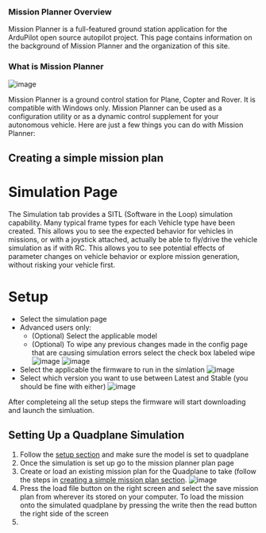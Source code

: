 ### Mission Planner Overview

Mission Planner is a full-featured ground station application for the ArduPilot open source autopilot project. This page contains information on the background of Mission Planner and the organization of this site.
### What is Mission Planner

![image](https://github.com/user-attachments/assets/67765632-ea07-439c-9b1b-18b7c784d212)

Mission Planner is a ground control station for Plane, Copter and Rover. It is compatible with Windows only. Mission Planner can be used as a configuration utility or as a dynamic control supplement for your autonomous vehicle. Here are just a few things you can do with Mission Planner:

## Creating a simple mission plan

###
# Simulation Page

The Simulation tab provides a SITL (Software in the Loop) simulation capability. Many typical frame types for each Vehicle type have been created. This allows you to see the expected behavior for vehicles in missions, or with a joystick attached, actually be able to fly/drive the vehicle simulation as if with RC. This allows you to see potential effects of parameter changes on vehicle behavior or explore mission generation, without risking your vehicle first.

# Setup 

- Select the simulation page
- Advanced users only:
  - (Optional) Select the applicable model
  - (Optional) To wipe any previous changes made in the config page that are causing simulation errors select the check box labeled wipe
  ![image](https://github.com/user-attachments/assets/7650590a-3863-49d8-b0f4-d1fd7e5b319f)
  ![image](https://github.com/user-attachments/assets/f2c9776c-eb35-4a9f-be37-340213158935)
- Select the applicable the firmware to run in the simlation
![image](https://github.com/user-attachments/assets/60f5533d-89c1-42a2-838e-4f216b7affec)
- Select which version you want to use between Latest and Stable (you should be fine with either) 
![image](https://github.com/user-attachments/assets/e74dbd32-caf8-41d6-bc27-69fce410b481)

After completeing all the setup steps the firmware will start downloading and launch the simluation. 

## Setting Up a Quadplane Simulation
1. Follow the [setup section](#Setup) and make sure the model is set to quadplane
2. Once the simulation is set up go to the mission planner plan page
3. Create or load an existing mission plan for the Quadplane to take (follow the steps in [creating a simple mission plan section](#Creating-a-simple-mission-plan). ![image](https://github.com/user-attachments/assets/2dce5701-bb59-4aa2-a338-f9da5efa00b2)                                                                                    
4. Press the load file button on the right screen and select the save mission plan from wherever its stored on your computer. To load the mission onto the simulated quadplane by pressing the write then the read button the right side of the screen
5. 


